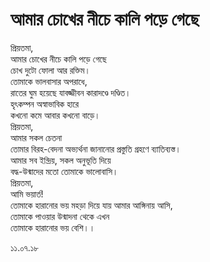 # আমার চোখের নীচে কালি পড়ে গেছে

প্রিয়তমা,  
আমার চোখের নীচে কালি পড়ে গেছে  
চোখ দুটো ফোলা আর রক্তিম।  
তোমাকে ভালবাসার অপরাধে,  
রাতের ঘুম হয়েছে যাবজ্জীবন কারাদণ্ডে দণ্ডিত।  
হৃৎকম্পন অস্বাভাবিক হারে  
কখনো কমে আবার কখনো বাড়ে।  
প্রিয়তমা,  
আমার সকল চেতনা   
তোমার বিরহ-বেদনা অভ্যর্থনা জানানোর প্রস্তুতি গ্রহণে ব্যাতিব্যস্ত।  
আমার সব ইন্দ্রিয়, সকল অনুভূতি দিয়ে  
বদ্ধ-উন্মাদের মতো তোমাকে ভালোবাসি।  
প্রিয়তমা,  
আমি ভয়ার্ত!  
তোমাকে হারানোর ভয় মহড়া দিয়ে যায় আমার আঙ্গিনায় আসি,  
তোমাকে পাওয়ার উন্মাদনা থেকে এখন  
তোমাকে হারানোর ভয় বেশি।।

১১.০৭.১৮

